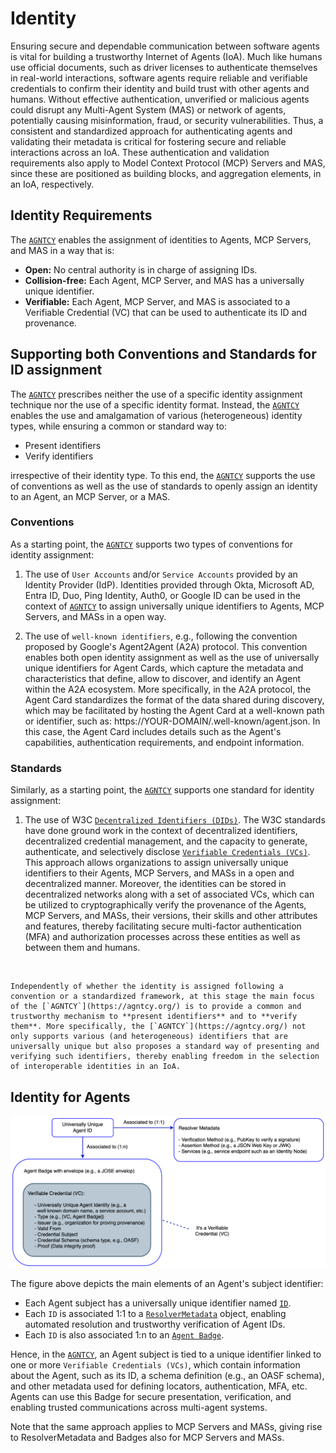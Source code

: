# Identity

Ensuring secure and dependable communication between software agents is vital for building a trustworthy Internet of Agents (IoA). Much like humans use official documents, such as driver licenses to authenticate themselves in real-world interactions, software agents require reliable and verifiable credentials to confirm their identity and build trust with other agents and humans. Without effective authentication, unverified or malicious agents could disrupt any Multi-Agent System (MAS) or network of agents, potentially causing misinformation, fraud, or security vulnerabilities. Thus, a consistent and standardized approach for authenticating agents and validating their metadata is critical for fostering secure and reliable interactions across an IoA. These authentication and validation requirements also apply to Model Context Protocol (MCP) Servers and MAS, since these are positioned as building blocks, and aggregation elements, in an IoA, respectively.

## Identity Requirements

The [`AGNTCY`](https://agntcy.org/) enables the assignment of identities to Agents, MCP Servers, and MAS in a way that is:

- **Open:** No central authority is in charge of assigning IDs.
- **Collision-free:** Each Agent, MCP Server, and MAS has a universally unique identifier.
- **Verifiable:** Each Agent, MCP Server, and MAS is associated to a Verifiable Credential (VC) that can be used to authenticate its ID and provenance.

## Supporting both Conventions and Standards for ID assignment

The [`AGNTCY`](https://agntcy.org/) prescribes neither the use of a specific identity assignment technique nor the use of a specific identity format. Instead, the [`AGNTCY`](https://agntcy.org/) enables the use and amalgamation of various (heterogeneous) identity types, while ensuring a common or standard way to:

- Present identifiers
- Verify identifiers

irrespective of their identity type. To this end, the [`AGNTCY`](https://agntcy.org/) supports the use of conventions as well as the use of standards to openly assign an identity to an Agent, an MCP Server, or a MAS.

### Conventions

As a starting point, the [`AGNTCY`](https://agntcy.org/) supports two types of conventions for identity assignment:

1. The use of `User Accounts` and/or `Service Accounts` provided by an Identity Provider (IdP). Identities provided through Okta, Microsoft AD, Entra ID, Duo, Ping Identity, Auth0, or Google ID can be used in the context of [`AGNTCY`](https://agntcy.org/) to assign universally unique identifiers to Agents, MCP Servers, and MASs in a open way.

2. The use of `well-known identifiers`, e.g., following the convention proposed by Google's Agent2Agent (A2A) protocol. This convention enables both open identity assignment as well as the use of universally unique identifiers for Agent Cards, which capture the metadata and characteristics that define, allow to discover, and identify an Agent within the A2A ecosystem. More specifically, in the A2A protocol, the Agent Card standardizes the format of the data shared during discovery, which may be facilitated by hosting the Agent Card at a well-known path or identifier, such as: https://YOUR-DOMAIN/.well-known/agent.json. In this case, the Agent Card includes details such as the Agent's capabilities, authentication requirements, and endpoint information.

### Standards

Similarly, as a starting point, the [`AGNTCY`](https://agntcy.org/) supports one standard for identity assignment:

1. The use of W3C [`Decentralized Identifiers (DIDs)`](https://www.w3.org/TR/did-1.1/). The W3C standards have done ground work in the context of decentralized identifiers, decentralized credential management, and the capacity to generate, authenticate, and selectively disclose [`Verifiable Credentials (VCs)`](https://www.w3.org/TR/vc-data-model-2.0/). This approach allows organizations to assign universally unique identifiers to their Agents, MCP Servers, and MASs in a open and decentralized manner. Moreover, the identities can be stored in decentralized networks along with a set of associated VCs, which can be utilized to cryptographically verify the provenance of the Agents, MCP Servers, and MASs, their versions, their skills and other attributes and features, thereby facilitating secure multi-factor authentication (MFA) and authorization processes across these entities as well as between them and humans.

<br />

```{IMPORTANT}
Independently of whether the identity is assigned following a convention or a standardized framework, at this stage the main focus of the [`AGNTCY`](https://agntcy.org/) is to provide a common and trustworthy mechanism to **present identifiers** and to **verify them**. More specifically, the [`AGNTCY`](https://agntcy.org/) not only supports various (and heterogeneous) identifiers that are universally unique but also proposes a standard way of presenting and verifying such identifiers, thereby enabling freedom in the selection of interoperable identities in an IoA.
```

## Identity for Agents

![Agent Badge Example](../assets/agent_badge.png)

The figure above depicts the main elements of an Agent's subject identifier:

- Each Agent subject has a universally unique identifier named [`ID`](#identifiers).
- Each `ID` is associated 1:1 to a [`ResolverMetadata`](#identifiers) object, enabling automated resolution and trustworthy verification of Agent IDs.
- Each `ID` is also associated 1:n to an [`Agent Badge`](#verifiable-credentials).

Hence, in the [`AGNTCY`](https://agntcy.org/), an Agent subject is tied to a unique identifier linked to one or more `Verifiable Credentials (VCs)`, which contain information about the Agent, such as its ID, a schema definition (e.g., an OASF schema), and other metadata used for defining locators, authentication, MFA, etc. Agents can use this Badge for secure presentation, verification, and enabling trusted communications across multi-agent systems.

Note that the same approach applies to MCP Servers and MASs, giving rise to ResolverMetadata and Badges also for MCP Servers and MASs.